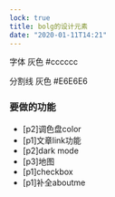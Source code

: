 ```yaml
---
lock: true
title: bolg的设计元素
date: "2020-01-11T14:21"
---
```


字体
灰色 #cccccc

分割线
灰色 #E6E6E6


### 要做的功能
- [p2]调色盘color
- [p1]文章link功能
- [p2]dark mode
- [p3]地图
- [p1]checkbox
- [p1]补全aboutme